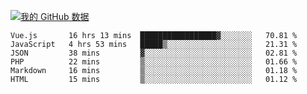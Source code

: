 [![我的 GitHub 数据](https://github-readme-stats.vercel.app/api?username=unbrain&?theme=dark)]()

<!--START_SECTION:waka-->

```text
Vue.js       16 hrs 13 mins  █████████████████▓░░░░░░░   70.81 %
JavaScript   4 hrs 53 mins   █████▒░░░░░░░░░░░░░░░░░░░   21.31 %
JSON         38 mins         ▓░░░░░░░░░░░░░░░░░░░░░░░░   02.81 %
PHP          22 mins         ▒░░░░░░░░░░░░░░░░░░░░░░░░   01.66 %
Markdown     16 mins         ▒░░░░░░░░░░░░░░░░░░░░░░░░   01.18 %
HTML         15 mins         ▒░░░░░░░░░░░░░░░░░░░░░░░░   01.12 %
```

<!--END_SECTION:waka-->
